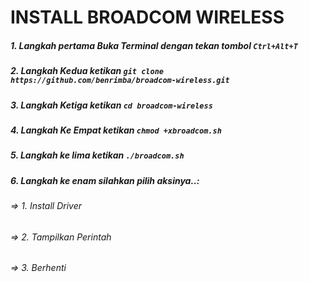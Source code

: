 # INSTALL BROADCOM WIRELESS
##### 1. Langkah pertama Buka Terminal dengan tekan tombol ```Ctrl+Alt+T```
##### 2. Langkah Kedua ketikan ```git clone https://github.com/benrimba/broadcom-wireless.git```
##### 3. Langkah Ketiga ketikan ``` cd broadcom-wireless ```
##### 4. Langkah Ke Empat ketikan ```chmod +xbroadcom.sh  ```
##### 5. Langkah ke lima ketikan ``` ./broadcom.sh ```
##### 6. Langkah ke enam silahkan pilih aksinya..:
###### => 1. Install Driver
###### => 2. Tampilkan Perintah
###### => 3. Berhenti
